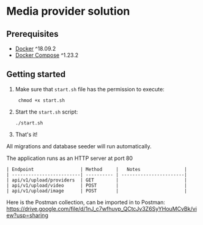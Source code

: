 # Media provider solution #

## Prerequisites

* [Docker](https://docs.docker.com/install/) ^18.09.2
* [Docker Compose](https://docs.docker.com/compose/install/) ^1.23.2

## Getting started

1. Make sure that `start.sh` file has the permission to execute:
    ```
     chmod +x start.sh
    ```
2. Start the `start.sh` script:
    ```
    ./start.sh
    ```
3. That's it!
  
All migrations and database seeder will run automatically.

The application runs as an HTTP server at port 80

    | Endpoint                 | Method     |   Notes                |
    | -------------------------| ---------- | -----------------------|
    | api/v1/upload/providers  | GET        |                        |
    | api/v1/upload/video      | POST       |                        |
    | api/v1/upload/image      | POST       |                        |

Here is the Postman collection, can be imported in to Postman:
https://drive.google.com/file/d/1nJ_c7wfhuvp_QCtcJv3Z6SyYHouMCvBk/view?usp=sharing
